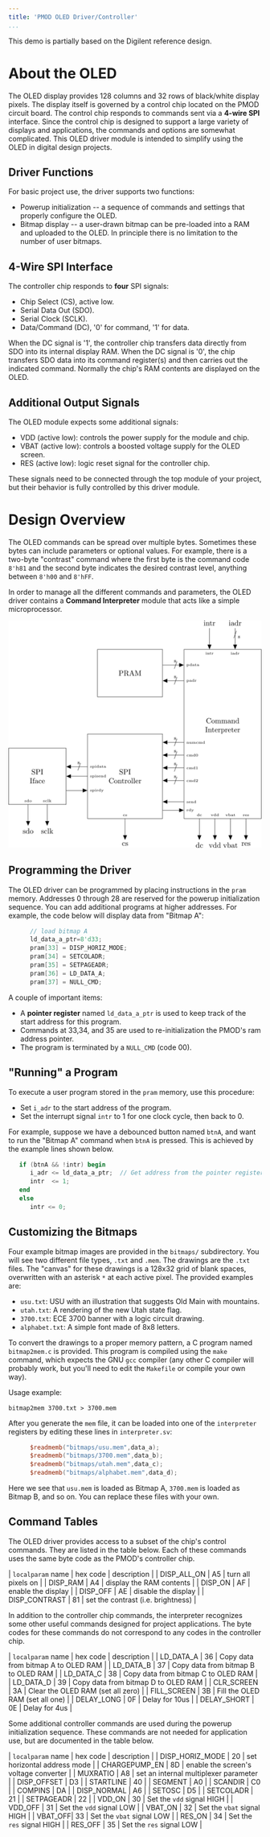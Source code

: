 ```yaml
---
title: 'PMOD OLED Driver/Controller'
...
```


This demo is partially based on the Digilent reference design.
 

# About the OLED

The OLED display provides 128 columns and 32 rows of black/white display pixels. 
The display itself is governed by a control chip located on the PMOD circuit 
board. The control chip responds to commands sent via a **4-wire SPI** interface.
Since the control chip is designed to support a large variety of displays and 
applications, the commands and options are somewhat complicated. This OLED driver
module is intended to simplify using the OLED in digital design projects.

## Driver Functions

For basic project use, the driver supports two functions:

* Powerup initialization -- a sequence of commands and settings that properly 
  configure the OLED.
* Bitmap display -- a user-drawn bitmap can be pre-loaded into a RAM and 
  uploaded to the OLED. In principle there is no limitation to the number of 
  user bitmaps.

## 4-Wire SPI Interface

The controller chip responds to **four** SPI signals:

* Chip Select (CS), active low.
* Serial Data Out (SDO).
* Serial Clock (SCLK).
* Data/Command (DC), '0' for command, '1' for data.

When the DC signal is '1', the controller chip transfers data directly 
from SDO into its internal display RAM. When the DC signal is '0', 
the chip transfers SDO data into its command register(s) and then 
carries out the indicated command. Normally the chip's RAM contents are
displayed on the OLED.

## Additional Output Signals

The OLED module expects some additional signals:

* VDD (active low): controls the power supply for the module and chip.
* VBAT (active low): controls a boosted voltage supply for the OLED screen.
* RES (active low): logic reset signal for the controller chip.

These signals need to be connected through the top module of your project, 
but their behavior is fully controlled by this driver module.


# Design Overview

The OLED commands can be spread over multiple bytes. Sometimes these bytes
can include parameters or optional values. For example, there is a two-byte
"contrast" command where the first byte is the command code `8'h81` and the 
second byte indicates the desired contrast level, anything between `8'h00`
and `8'hFF`. 

In order to manage all the different commands and parameters, the OLED driver
contains a **Command Interpreter** module that acts like a simple microprocessor.

![Schematic of OLED driver system.](figures/driver_architecture.svg)

## Programming the Driver

The OLED driver can be programmed by placing instructions in the `pram` 
memory. Addresses 0 through 28 are reserved for the powerup initialization
sequence. You can add additional programs at higher addresses. For example, 
the code below will display data from "Bitmap A":

```Verilog
      // load bitmap A
      ld_data_a_ptr=8'd33;      
      pram[33] = DISP_HORIZ_MODE;      
      pram[34] = SETCOLADR;
      pram[35] = SETPAGEADR;
      pram[36] = LD_DATA_A;      
      pram[37] = NULL_CMD;
```

A couple of important items:

* A **pointer register** named `ld_data_a_ptr` is used to keep track of the start 
  address for this program.
* Commands at 33,34, and 35 are used to re-initialization the PMOD's ram address pointer.
* The program is terminated by a `NULL_CMD` (code 00).

## "Running" a Program

To execute a user program stored in the `pram` memory, use this procedure:

* Set `i_adr` to the start address of the program.
* Set the interrupt signal `intr` to 1 for one clock cycle, then back to 0.

For example, suppose we have a debounced button named `btnA`, and want to run 
the "Bitmap A" command when `btnA` is pressed. This is achieved by the example
lines shown below.

```Verilog
   if (btnA && !intr) begin
      i_adr <= ld_data_a_ptr;  // Get address from the pointer register
      intr  <= 1;
   end   
   else
      intr <= 0;
```

## Customizing the Bitmaps

Four example bitmap images are provided in the `bitmaps/` subdirectory.
You will see two different file types, `.txt` and `.mem`. The drawings
are the `.txt` files. The "canvas" for these drawings is a 128x32 grid
of blank spaces, overwritten with an asterisk `*` at each active pixel.
The provided examples are:

* `usu.txt`: USU with an illustration that suggests Old Main with mountains.
* `utah.txt`: A rendering of the new Utah state flag.
* `3700.txt`: ECE 3700 banner with a logic circuit drawing.
* `alphabet.txt`: A simple font made of 8x8 letters.

To convert the drawings to a proper memory pattern, a C program named 
`bitmap2mem.c` is provided. This program is compiled using the `make`
command, which expects the GNU `gcc` compiler (any other C compiler will probably 
work, but you'll need to edit the `Makefile` or compile your own way).

Usage example:

```
bitmap2mem 3700.txt > 3700.mem
```

After you generate the `mem` file, it can be loaded into one of the 
`interpreter` registers by editing these lines in `interpreter.sv`:

```Verilog
      $readmemb("bitmaps/usu.mem",data_a);
      $readmemb("bitmaps/3700.mem",data_b);
      $readmemb("bitmaps/utah.mem",data_c);
      $readmemb("bitmaps/alphabet.mem",data_d);      
```

Here we see that `usu.mem` is loaded as Bitmap A, `3700.mem` is loaded as Bitmap B, and so on. 
You can replace these files with your own.


## Command Tables

The OLED driver provides access to a subset of the chip's control commands.
They are listed in the table below. Each of these commands uses the same 
byte code as the PMOD's controller chip.

| `localparam` name | hex code | description |
| DISP_ALL_ON   | A5 | turn all pixels on |
| DISP_RAM      | A4 | display the RAM contents |
| DISP_ON       | AF | enable the display |
| DISP_OFF      | AE | disable the display |
| DISP_CONTRAST | 81 | set the contrast (i.e. brightness)   |

In addition to the controller chip commands, the interpreter 
recognizes some other useful commands designed for project 
applications. The byte codes for these commands do not 
correspond to any codes in the controller chip.

| `localparam` name | hex code | description |
| LD_DATA_A     | 36 | Copy data from bitmap A to OLED RAM | 
| LD_DATA_B     | 37 | Copy data from bitmap B to OLED RAM | 
| LD_DATA_C     | 38 | Copy data from bitmap C to OLED RAM | 
| LD_DATA_D     | 39 | Copy data from bitmap D to OLED RAM | 
| CLR_SCREEN    | 3A | Clear the OLED RAM (set all zero)   |
| FILL_SCREEN   | 3B | Fill the OLED RAM (set all one)     |
| DELAY_LONG    | 0F | Delay for 10us                      |
| DELAY_SHORT   | 0E | Delay for 4us                       |


Some additional controller commands are used during the 
powerup initialization sequence. These commands are not 
needed for application use, but are documented in the table
below.

| `localparam` name | hex code | description |
| DISP_HORIZ_MODE | 20 | set horizontal address mode |
| CHARGEPUMP_EN   | 8D | enable the screen's voltage converter |
| MUXRATIO        | A8 | set an internal multiplexer parameter |
| DISP_OFFSET     | D3 | 
| STARTLINE       | 40 |
| SEGMENT         | A0 |
| SCANDIR         | C0 |
| COMPINS         | DA |
| DISP_NORMAL     | A6 |
| SETOSC          | D5 |
| SETCOLADR       | 21 |
| SETPAGEADR      | 22 |
| VDD_ON  | 30 | Set the `vdd` signal HIGH  | 
| VDD_OFF | 31 | Set the `vdd` signal LOW   |
| VBAT_ON | 32 | Set the `vbat` signal HIGH |
| VBAT_OFF| 33 | Set the `vbat` signal LOW  |
| RES_ON  | 34 | Set the `res` signal HIGH  |
| RES_OFF | 35 | Set the `res` signal LOW   |

